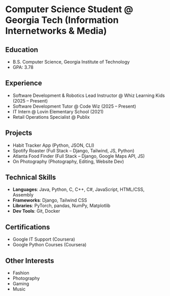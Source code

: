 # Computer Science Student @ Georgia Tech (Information Internetworks & Media)

## Education
- B.S. Computer Science, Georgia Institute of Technology  
- GPA: 3.78  

## Experience
- Software Development & Robotics Lead Instructor @ Whiz Learning Kids (2025 – Present)  
- Software Development Tutor @ Code Wiz (2025 – Present)  
- IT Intern @ Lovin Elementary School (2021)  
- Retail Operations Specialist @ Publix  

## Projects
- Habit Tracker App (Python, JSON, CLI)  
- Spotify Roaster (Full Stack – Django, Tailwind, JS, Python)  
- Atlanta Food Finder (Full Stack – Django, Google Maps API, JS)  
- On Photography (Photography, Editing, Website Dev)  

## Technical Skills
- **Languages**: Java, Python, C, C++, C#, JavaScript, HTML/CSS, Assembly  
- **Frameworks**: Django, Tailwind CSS  
- **Libraries**: PyTorch, pandas, NumPy, Matplotlib  
- **Dev Tools**: Git, Docker  

## Certifications
- Google IT Support (Coursera)  
- Google Python Courses (Coursera)  

## Other Interests
- Fashion  
- Photography  
- Gaming  
- Music  
